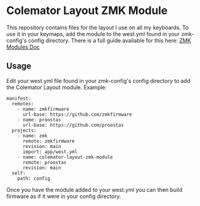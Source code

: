 # Colemator Layout ZMK Module

This repository contains files for the layout I use on all my keyboards. 
To use it in your keymaps, add the module to the west.yml found in your zmk-config's config directory. 
There is a full guide available for this here: [ZMK Modules Doc](https://zmk.dev/docs/features/modules)

## Usage

Edit your west.yml file found in your zmk-config's config directory to add the Colemator Layout module. Example:

```
manifest:
  remotes:
    - name: zmkfirmware
      url-base: https://github.com/zmkfirmware
    - name: proostas
      url-base: https://github.com/proostas
  projects:
    - name: zmk
      remote: zmkfirmware
      revision: main
      import: app/west.yml
    - name: colemator-layout-zmk-module
      remote: proostas
      revision: main
  self:
    path: config
```
Once you have the module added to your west.yml you can then build firmware as if it were in your config directory.
